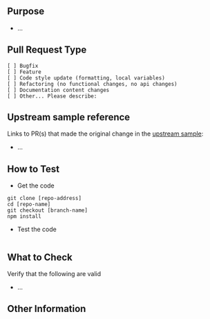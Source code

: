 ## Purpose

<!-- Describe the intention of the changes being proposed. What problem does it solve or functionality does it add? -->

* ...

## Pull Request Type

<!-- What kind of change does this Pull Request introduce? -->
<!-- Please check the one that applies to this PR using "x". -->

```
[ ] Bugfix
[ ] Feature
[ ] Code style update (formatting, local variables)
[ ] Refactoring (no functional changes, no api changes)
[ ] Documentation content changes
[ ] Other... Please describe:
```

## Upstream sample reference

<!-- In most cases, a change here synchronizes this sample with the upstream sample. -->

Links to PR(s) that made the original change in the [upstream sample](https://github.com/Azure/communication-ui-library/tree/main/samples/Calling):

* ...

## How to Test

*  Get the code

```
git clone [repo-address]
cd [repo-name]
git checkout [branch-name]
npm install
```

* Test the code

<!-- Add steps to run the tests suite and/or manually test. -->

```
```

## What to Check

Verify that the following are valid

* ...

## Other Information

<!-- Add any other helpful information that may be needed here. -->
